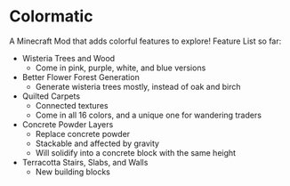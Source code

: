 # Colormatic
A Minecraft Mod that adds colorful features to explore! Feature List so far:
 - Wisteria Trees and Wood
   - Come in pink, purple, white, and blue versions
 - Better Flower Forest Generation
   - Generate wisteria trees mostly, instead of oak and birch
 - Quilted Carpets
   - Connected textures
   - Come in all 16 colors, and a unique one for wandering traders
 - Concrete Powder Layers
   - Replace concrete powder
   - Stackable and affected by gravity
   - Will solidify into a concrete block with the same height
 - Terracotta Stairs, Slabs, and Walls
   - New building blocks
